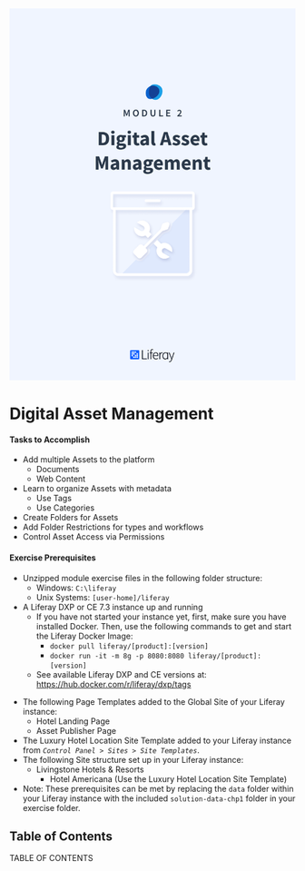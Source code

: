 <img src="images/cover.png" />

<div class="page"></div>

# Digital Asset Management

<div class="ahead">

#### Tasks to Accomplish

* Add multiple Assets to the platform
    - Documents
    - Web Content
* Learn to organize Assets with metadata
    - Use Tags
    - Use Categories
* Create Folders for Assets
* Add Folder Restrictions for types and workflows
* Control Asset Access via Permissions

#### Exercise Prerequisites

* Unzipped module exercise files in the following folder structure:
	* Windows: <code>C:\liferay</code>
	* Unix Systems: <code>[user-home]/liferay</code>
* A Liferay DXP or CE 7.3 instance up and running
    - If you have not started your instance yet, first, make sure you have installed Docker. Then, use the following commands to get and start the Liferay Docker Image: 
        * `docker pull liferay/[product]:[version]`
        * `docker run -it -m 8g -p 8080:8080 liferay/[product]:[version]`
    - See available Liferay DXP and CE versions at: <a href="https://hub.docker.com/r/liferay/dxp/tags">https://hub.docker.com/r/liferay/dxp/tags</a>

</div>

<div class="page"></div>

<div class="ahead">

* The following Page Templates added to the Global Site of your Liferay instance:
    * Hotel Landing Page 
    * Asset Publisher Page 
* The Luxury Hotel Location Site Template added to your Liferay instance from _`Control Panel > Sites > Site Templates`_.
* The following Site structure set up in your Liferay instance:
    * Livingstone Hotels & Resorts
        * Hotel Americana (Use the Luxury Hotel Location Site Template)
* Note: These prerequisites can be met by replacing the `data` folder within your Liferay instance with the included `solution-data-chp1` folder in your exercise folder.
        
</div>

<h2> Table of Contents </h2>

TABLE OF CONTENTS
